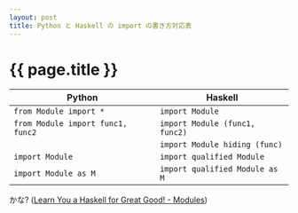 ```yaml
---
layout: post
title: Python と Haskell の import の書き方対応表
---
```


# {{ page.title }} #

| Python                            | Haskell                        |
| --------------------------------- | ------------------------------ |
| `from Module import *`            | `import Module`                |
| `from Module import func1, func2` | `import Module (func1, func2)` |
|                                   | `import Module hiding (func)`  |
| `import Module`                   | `import qualified Module`      |
| `import Module as M`              | `import qualified Module as M` |

かな?
([Learn You a Haskell for Great Good! - Modules](http://learnyouahaskell.com/modules))
